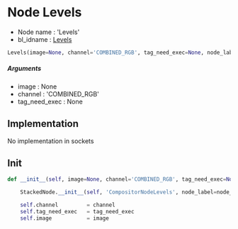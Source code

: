 # Node Levels

- Node name : 'Levels'
- bl_idname : [Levels](https://docs.blender.org/api/current/bpy.types.Levels.html)


``` python
Levels(image=None, channel='COMBINED_RGB', tag_need_exec=None, node_label=None, node_color=None)
```
##### Arguments

- image : None
- channel : 'COMBINED_RGB'
- tag_need_exec : None

## Implementation

No implementation in sockets

## Init

``` python
def __init__(self, image=None, channel='COMBINED_RGB', tag_need_exec=None, node_label=None, node_color=None):

    StackedNode.__init__(self, 'CompositorNodeLevels', node_label=node_label, node_color=node_color)

    self.channel         = channel
    self.tag_need_exec   = tag_need_exec
    self.image           = image
```
